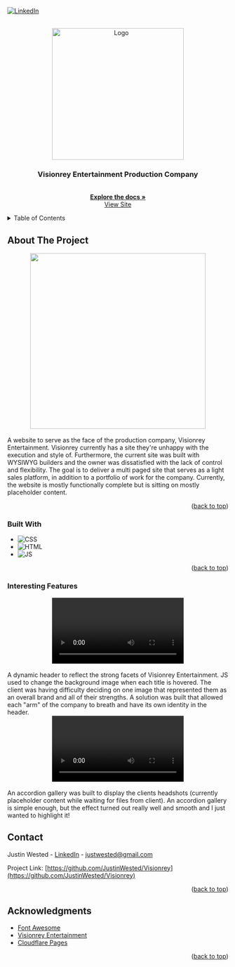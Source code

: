 
<a name="readme-top"></a>


[![LinkedIn](https://img.shields.io/badge/linkedin-blue?style=for-the-badge&logo=linkedin)](https://www.linkedin.com/in/justin-wested-971983183/)


<!-- PROJECT LOGO -->
<br />
<div align="center">
  <a href="https://visionrey.pages.dev/">
    <img src="https://github.com/JustinWested/Visionrey/assets/32820532/b0d5fd4c-fa7a-42e5-adf7-21793f052263" alt="Logo" width="300">
  </a>

  <h3 align="center">Visionrey Entertainment Production Company</h3>

  <p align="center">
    <br />
    <a href="https://github.com/JustinWested/Kickball/"><strong>Explore the docs »</strong></a>
    <br />
    <a href="https://visionrey.pages.dev">View Site</a>
  </p>
</div>



<!-- TABLE OF CONTENTS -->
<details>
  <summary>Table of Contents</summary>
  <ol>
    <li>
      <a href="#about-the-project">About The Project</a>
      <ul>
        <li><a href="#built-with">Built With</a></li>
        <li><a href="#interesting-features">Interesting Features</a></li>
      </ul>
    </li>
    <li><a href="#contact">Contact</a></li>
    <li><a href="#acknowledgments">Acknowledgments</a></li>
  </ol>
</details>



<!-- ABOUT THE PROJECT -->
## About The Project

<div align="center">
  <a href="https://visionrey.pages.dev">
    <img src="https://github.com/JustinWested/Visionrey/assets/32820532/26743c24-c282-4e67-94f4-637b67809cff"  height="400">
  </a>
</div>

<br>
A website to serve as the face of the production company, Visionrey Entertainment. Visionrey currently has a site they're unhappy with the execution and style of. Furthermore, the current site was built with WYSIWYG builders and the owner was dissatisfied with the lack of control and flexibility. The goal is to deliver a multi paged site that serves as a light sales platform, in addition to a portfolio of work for the company. Currently, the website is mostly functionally complete but is sitting on mostly placeholder content. 

<p align="right">(<a href="#readme-top">back to top</a>)</p>



### Built With

* ![CSS](https://img.shields.io/badge/CSS-purple?style=for-the-badge&logo=CSS3)
* ![HTML](https://img.shields.io/badge/HTML-black?style=for-the-badge&logo=html5)
* ![JS](https://img.shields.io/badge/javascript-red?style=for-the-badge&logo=javascript)

<p align="right">(<a href="#readme-top">back to top</a>)</p>


### Interesting Features

<div align="center">
  <video src="https://github.com/JustinWested/Visionrey/assets/32820532/ca1b0e8a-4bbb-4f08-b7fe-3a0b3c94c85d">
</div>
  <br>
A dynamic header to reflect the strong facets of Visionrey Entertainment. JS used to change the background image when each title is hovered. The client was having difficulty deciding on one image that represented them as an overall brand and all of their strengths. A solution was built that allowed each "arm" of the company to breath and have its own identity in the header.

<div align="center">
  <video src="https://github.com/JustinWested/Visionrey/assets/32820532/f1b35cfb-9179-479f-9b2e-b2fabd45b06b">
</div>
  <br>
An accordion gallery was built to display the clients headshots (currently placeholder content while waiting for files from client). An accordion gallery is simple enough, but the effect turned out really well and smooth and I just wanted to highlight it!
  
<!-- CONTACT -->
## Contact

Justin Wested - [LinkedIn](https://www.linkedin.com/in/justin-wested/) - justwested@gmail.com

Project Link: [https://github.com/JustinWested/Visionrey](https://github.com/JustinWested/Visionrey)

<p align="right">(<a href="#readme-top">back to top</a>)</p>



<!-- ACKNOWLEDGMENTS -->
## Acknowledgments

* [Font Awesome](https://fontawesome.com)
* [Visionrey Entertainment](https://visionrey.pages.dev)
* [Cloudflare Pages](https://pages.cloudflare.com/)

<p align="right">(<a href="#readme-top">back to top</a>)</p>



